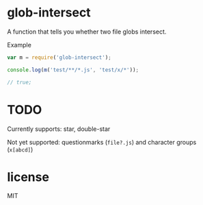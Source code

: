 # glob-intersect

A function that tells you whether two file globs intersect.

Example

```js
var m = require('glob-intersect');

console.log(m('test/**/*.js', 'test/x/*'));

// true;
```

# TODO

Currently supports: star, double-star

Not yet supported: questionmarks (`file?.js`) and character groups (`x[abcd]`)

# license

MIT
